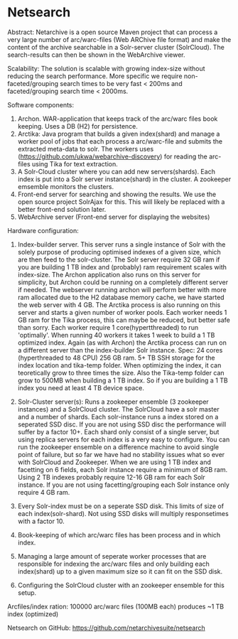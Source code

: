 Netsearch
==========

Abstract:
Netarchive is a open source Maven project that can process a very large number of arc/warc-files (Web ARChive file format) and make the content of the archive
searchable in a Solr-server cluster (SolrCloud). The search-results can then be shown in the WebArchive viewer.

Scalability:
The solution is scalable with growing index-size without reducing the search performance. More specific we require non-faceted/grouping search times to be very fast &lt; 200ms
and faceted/grouping search time &lt; 2000ms.


Software components:
1) Archon. WAR-application that keeps track of the arc/warc files book keeping. Uses a DB (H2) for persistence.
2) Arctika: Java program that builds a given index(shard) and manage a worker pool of jobs that each process a arc/warc-file and submits the extracted meta-data to solr.
The workers uses (https://github.com/ukwa/webarchive-discovery) for reading the arc-files using Tika for text extraction.
3) A Solr-Cloud cluster where you can add new servers(shards). Each index is put into a Solr server instance(shard) in the cluster.  A zookeeper emsemble monitors the clusters.
4) Front-end server for searching and showing the results. We use the open source project SolrAjax for this. This will likely be replaced with a better front-end solution later.
5) WebArchive server (Front-end server for displaying the websites)


Hardware configuration:

1) Index-builder server.
This server runs a single instance of Solr with the solely purpose of producing optimised indexes of a given size, which are then feed to the solr-cluster.
The Solr server require 32 GB ram if you are building 1 TB index and (probably) ram requirement scales with index-size.
The Archon application also runs on this server for simplicity, but Archon could be running on a completely different server if needed. The webserver running archon will perform better
with more ram allocated due to the H2 database memory cache, we have started the web server with 4 GB.
The Arctika process is also running on this server and starts a given number of worker pools.  Each worker needs 1 GB ram for the Tika process, this can maybe be reduced, but better safe than sorry.
Each worker require 1 core(hypertthreaded) to run 'optimally'. When running 40 workers it takes 1 week to build  a 1 TB  optimized index. Again (as with Archon) the Arctika process can run on a different server than the index-builder Solr instance. 
Spec:
24 cores (hyperthreaded to 48 CPU)
256 GB ram. 
5+ TB SSH storage for the index location and tika-temp folder. When optimizing the index, it can teoretically grow to three times the size.  Also the Tika-temp folder can grow to 500MB when building a 1 TB index.
So if you are building a 1 TB index you need at least 4 TB device space.

2) Solr-Cluster server(s):
Runs a zookeeper ensemble (3 zookeeper instances) and a SolrCloud cluster. The SolrCloud have a solr master and a number of shards. Each solr-instance runs a index stored on a seperated SSD disc.
If you are not using SSD disc the performance will suffer by a factor 10+. Each shard only consist of a single server, but using replica servers for each index is a very easy to configure. 
You can run the zookeeper  ensemble on a difference machine to avoid single point of failure, but so far we have had no stability issues what so ever with SolrCloud and Zookeeper.
When we are using 1 TB index and facetting on 6 fields, each Solr instance require a minimum of 8GB ram. Using 2 TB indexes probably require 12-16 GB ram for each Solr instance.
If you are not using facetting/grouping each Solr instance only require 4 GB ram.



1) Every Solr-index must be on a seperate SSD disk. This limits of size of each index(solr-shard). Not using SSD disks will multiply responsetimes with a factor 10.
2) Book-keeping of which arc/warc files has been process and in which index.
3) Managing a large amount of seperate worker processes that are responsible for indexing the arc/warc files and only building each index(shard) up to a given maximum size so it can fit on the SSD disk.
4) Configuring the SolrCloud cluster with an zookeeper ensemble for this setup.

Arcfiles/index ration:
100000 arc/warc files (100MB each) produces ~1 TB index (optimized)


Netsearch on GitHub:
https://github.com/netarchivesuite/netsearch




